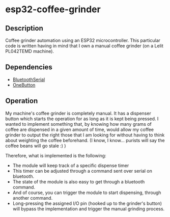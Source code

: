 # esp32-coffee-grinder

## Description

Coffee grinder automation using an ESP32 microcontroller.
This particular code is written having in mind that I own a manual coffee grinder (on a Lelit PL042TEMD machine).

## Dependencies

- [BluetoothSerial](https://github.com/espressif/arduino-esp32/tree/master/libraries/BluetoothSerial)
- [OneButton](https://github.com/mathertel/OneButton)

## Operation

My machine's coffee grinder is completely manual. It has a dispenser button which starts the operation for as long as it is kept being pressed.
I wanted to implement something that, by knowing how many grams of coffee are dispensed in a given amount of time, would allow my coffee grinder to output the right those that I am looking for without having to think about weighting the coffee beforehand. (I know, I know... purists will say the coffee beans will go stale :) )

Therefore, what is implemented is the following:

- The module will keep track of a specific dispense timer
- This timer can be adjusted through a command sent over serial on bluetooth.
- The state of the module is also easy to get through a bluetooth command.
- And of course, you can trigger the module to start dispensing, through another command.
- Long-pressing the assigned I/O pin (hooked up to the grinder's button) will bypass the implementation and trigger the manual grinding process.
